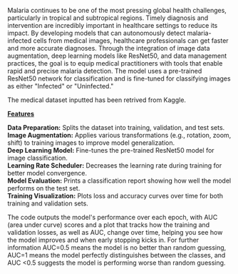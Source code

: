 Malaria continues to be one of the most pressing global health challenges, particularly in tropical and subtropical regions. Timely diagnosis and intervention are incredibly important in healthcare settings to reduce its impact.  By developing models that can autonomously detect malaria-infected cells from medical images, healthcare professionals can get faster and more accurate diagnoses. Through the integration of image data augmentation, deep learning models like ResNet50, and data management practices, the goal is to equip medical practitioners with tools that enable rapid and precise malaria detection. The model uses a pre-trained ResNet50 network for classification and is fine-tuned for classifying images as either "Infected" or "Uninfected."
 
The medical dataset inputted has been retrived from Kaggle. 

<u>**Features**</u>

**Data Preparation:** Splits the dataset into training, validation, and test sets.<br>
**Image Augmentation:**  Applies various transformations (e.g., rotation, zoom, shift) to training images to improve model generalization.<br>
**Deep Learning Model:** Fine-tunes the pre-trained ResNet50 model for image classification.<br>
**Learning Rate Scheduler:** Decreases the learning rate during training for better model convergence.<br>
**Model Evaluation:** Prints a classification report showing how well the model performs on the test set.<br>
**Training Visualization:** Plots loss and accuracy curves over time for both training and validation sets.<br>

The code outputs the model's performance over each epoch, with AUC (area under curve) scores and a plot that tracks how the training and validation losses, as well as AUC, change over time, helping you see how the model improves and when early stopping kicks in. For further information AUC=0.5 means the model is no better than random guessing, AUC=1 means the model perfectly distinguishes between the classes, and AUC <0.5 suggests the model is performing worse than random guessing.
